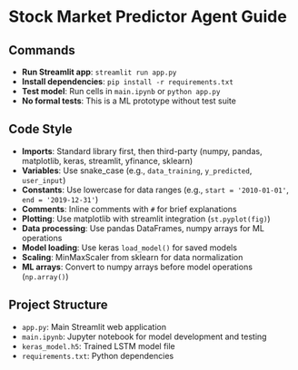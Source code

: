 # Stock Market Predictor Agent Guide

## Commands
- **Run Streamlit app**: `streamlit run app.py`  
- **Install dependencies**: `pip install -r requirements.txt`
- **Test model**: Run cells in `main.ipynb` or `python app.py`
- **No formal tests**: This is a ML prototype without test suite

## Code Style
- **Imports**: Standard library first, then third-party (numpy, pandas, matplotlib, keras, streamlit, yfinance, sklearn)
- **Variables**: Use snake_case (e.g., `data_training`, `y_predicted`, `user_input`)
- **Constants**: Use lowercase for data ranges (e.g., `start = '2010-01-01'`, `end = '2019-12-31'`)
- **Comments**: Inline comments with `#` for brief explanations
- **Plotting**: Use matplotlib with streamlit integration (`st.pyplot(fig)`)
- **Data processing**: Use pandas DataFrames, numpy arrays for ML operations
- **Model loading**: Use keras `load_model()` for saved models
- **Scaling**: MinMaxScaler from sklearn for data normalization
- **ML arrays**: Convert to numpy arrays before model operations (`np.array()`)

## Project Structure
- `app.py`: Main Streamlit web application
- `main.ipynb`: Jupyter notebook for model development and testing  
- `keras_model.h5`: Trained LSTM model file
- `requirements.txt`: Python dependencies
